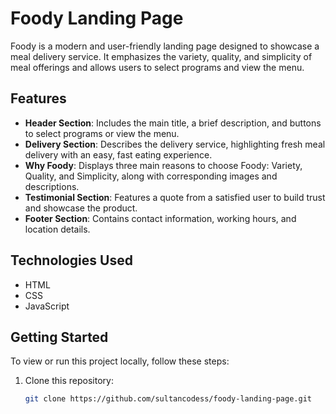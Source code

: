 # Foody Landing Page

Foody is a modern and user-friendly landing page designed to showcase a meal delivery service. It emphasizes the variety, quality, and simplicity of meal offerings and allows users to select programs and view the menu.

## Features
- **Header Section**: Includes the main title, a brief description, and buttons to select programs or view the menu.
- **Delivery Section**: Describes the delivery service, highlighting fresh meal delivery with an easy, fast eating experience.
- **Why Foody**: Displays three main reasons to choose Foody: Variety, Quality, and Simplicity, along with corresponding images and descriptions.
- **Testimonial Section**: Features a quote from a satisfied user to build trust and showcase the product.
- **Footer Section**: Contains contact information, working hours, and location details.

## Technologies Used
- HTML
- CSS 
- JavaScript 

## Getting Started
To view or run this project locally, follow these steps:

1. Clone this repository:
   ```bash
   git clone https://github.com/sultancodess/foody-landing-page.git
